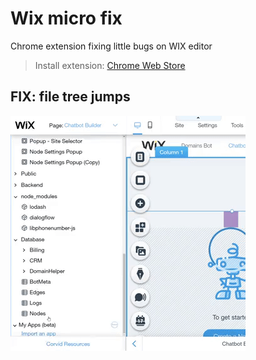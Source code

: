 # Wix micro fix

Chrome extension fixing little bugs on WIX editor

> Install extension: [Chrome Web Store](https://chrome.google.com/webstore/detail/wix-micro-fix/ohgjlllladomoiphcbjgbfeohlahmeki)

## FIX: file tree jumps

![](image/jump.gif)

